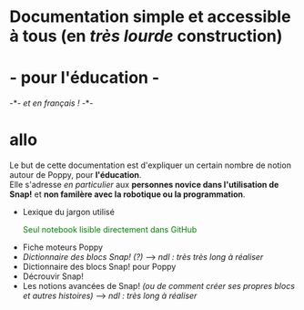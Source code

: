 # Documentation simple et accessible à tous (en *très lourde* construction)
# - pour l'éducation -
-\*- _et en français !_ -\*-

<h1> allo </h1>

Le but de cette documentation est d'expliquer un certain nombre de notion autour de Poppy, pour __l'éducation__.<br />
Elle s'adresse _en particulier_ aux **personnes novice dans l'utilisation de Snap!** et **non familère avec la robotique ou la programmation**.<br />


* Lexique du jargon utilisé <p style="color:green"> Seul notebook lisible directement dans GitHub </p>
* Fiche moteurs Poppy
* *Dictionnaire des blocs Snap! (?)* --> _ndl : très très long à réaliser_
* Dictionnaire des blocs Snap! pour Poppy
* Décrouvir Snap! 
* Les notions avancées de Snap! _(ou de comment créer ses propres blocs et autres histoires)_ --> _ndl : très long à réaliser_
